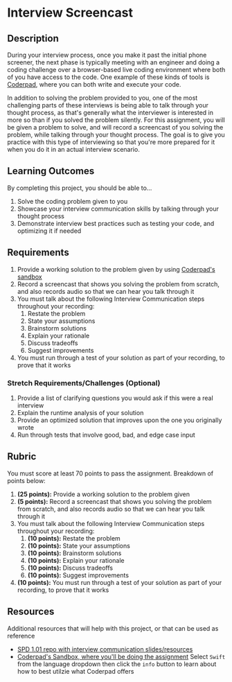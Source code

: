 # Interview Screencast

## Description

During your interview process, once you make it past the initial phone screener, the next phase is typically meeting with an engineer and doing a coding challenge over a browser-based live coding environment where both of you have access to the code. One example of these kinds of tools is [Coderpad](https://coderpad.io/), where you can both write and execute your code.

In addition to solving the problem provided to you, one of the most challenging parts of these interviews is being able to talk through your thought process, as that's generally what the interviewer is interested in more so than if you solved the problem silently. For this assignment, you will be given a problem to solve, and will record a screencast of you solving the problem, while talking through your thought process. The goal is to give you practice with this type of interviewing so that you're more prepared for it when you do it in an actual interview scenario.

## Learning Outcomes

By completing this project, you should be able to…

1. Solve the coding problem given to you
1. Showcase your interview communication skills by talking through your thought process
1. Demonstrate interview best practices such as testing your code, and optimizing it if needed

    
## Requirements

1. Provide a working solution to the problem given by using [Coderpad's sandbox](https://coderpad.io/sandbox) 
1. Record a screencast that shows you solving the problem from scratch, and also records audio so that we can hear you talk through it
1. You must talk about the following Interview Communication steps throughout your recording:
    1. Restate the problem
    1. State your assumptions
    1. Brainstorm solutions
    1. Explain your rationale
    1. Discuss tradeoffs
    1. Suggest improvements
1. You must run through a test of your solution as part of your recording, to prove that it works

### Stretch Requirements/Challenges (Optional)

1. Provide a list of clarifying questions you would ask if this were a real interview
1. Explain the runtime analysis of your solution
1. Provide an optimized solution that improves upon the one you originally wrote
1. Run through tests that involve good, bad, and edge case input

## Rubric

You must score at least 70 points to pass the assignment. Breakdown of points below:

1. **(25 points):** Provide a working solution to the problem given
1. **(5 points):** Record a screencast that shows you solving the problem from scratch, and also records audio so that we can hear you talk through it
1. You must talk about the following Interview Communication steps throughout your recording:
    1. **(10 points):** Restate the problem
    1. **(10 points):** State your assumptions
    1. **(10 points):** Brainstorm solutions
    1. **(10 points):** Explain your rationale
    1. **(10 points):** Discuss tradeoffs
    1. **(10 points):** Suggest improvements
1. **(10 points):** You must run through a test of your solution as part of your recording, to prove that it works


## Resources
Additional resources that will help with this project, or that can be used as reference

- [SPD 1.01 repo with interview communication slides/resources](https://github.com/Make-School-Courses/SPD-1.01-Engineering-Careers-1)
- [Coderpad's Sandbox, where you'll be doing the assignment](https://coderpad.io/sandbox) Select `Swift` from the language dropdown then click the `info` button to learn about how to best utilzie what Coderpad offers

